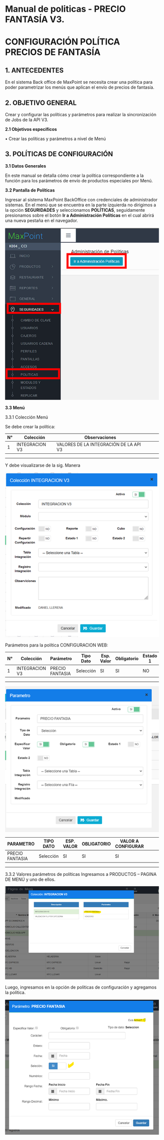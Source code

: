 # Manual de politicas - PRECIO FANTASÍA V3.
# CONFIGURACIÓN POLÍTICA PRECIOS DE FANTASÍA
## 1.	ANTECEDENTES

En el sistema Back office de MaxPoint se necesita crear una política para poder parametrizar los menús que aplican el envío de precios de fantasía.

## 2.	OBJETIVO GENERAL

Crear y configurar las políticas y parámetros para realizar la sincronización de Jobs de la API V3.

**2.1	Objetivos específicos**

•	Crear las políticas y parámetros a nivel de Menú

## 3.	POLÍTICAS DE CONFIGURACIÓN

**3.1	Datos Generales**

En este manual se detalla cómo crear la política correspondiente a la función para los parámetros de envío de productos especiales por Menú.

**3.2	Pantalla de Políticas**

Ingresar al sistema MaxPoint BackOffice con credenciales de administrador sistemas.
En el menú que se encuentra en la parte izquierda no dirigimos a la opción **SEGURIDADES** y seleccionamos **POLÍTICAS**, seguidamente presionamos sobre el botón **Ir a Administración Políticas** en el cual abrirá una nueva pestaña en el navegador.

![Ejemplo de Precios 2 Pantalla Politicas Seguridad](<Precios 2 Pantalla Politicas Seguridad.png>)

**3.3	Menú**

3.3.1	Colección Menú

Se debe crear la política:

|     N°    |     Colección    |     Observaciones    |  |  |  |
|---|---|---|---|---|---|
|     1    |     INTEGRACION V3    |     VALORES DE LA INTEGRACIÓN DE LA API V3    |  |  |  |
---

Y debe visualizarse de la sig. Manera

![Ejemplo de Precios 2 INTEGRACION V3](<Precios 2 INTEGRACION V3.png>)

Parámetros para la política CONFIGURACION WEB:

|     N°    |     Colección    |     Parámetro    |     Tipo Dato    |     Esp. Valor    |     Obligatorio    |     Estado 1    |     Estado 2    |
|---|---|---|---|---|---|---|---|
|     1    |     INTEGRACION V3    |     PRECIO FANTASIA    |     Selección    |     SI    |     SI    |     NO    |     NO    |
---

![Ejemplo de Precios 2 PARAMETRO](<Precios 2 PARAMETRO.png>)

|     PARAMETRO    |     TIPO DATO    |     ESP. VALOR    |     OBLIGATORIO    |     VALOR A CONFIGURAR    |  |  |  |
|---|---|---|---|---|---|---|---|
|     PRECIO FANTASIA    |     Selección    |     SI    |     SI    |     SI    |  |  |  |
---

3.3.2	Valores parámetros de políticas
Ingresamos a PRODUCTOS – PAGINA DE MENÚ y uno de ellos.

![Ejemplo de Precios 2 INTEGRACION V3 Des y Par](<Precios 2 INTEGRACION V3 Des y Par.png>)

Luego, ingresamos en la opción de políticas de configuración y agregamos la política. 

![Ejemplo de Precios 2 Parametro PRECIO FANTASIA](<Precios 2 Parametro PRECIO FANTASIA.png>)